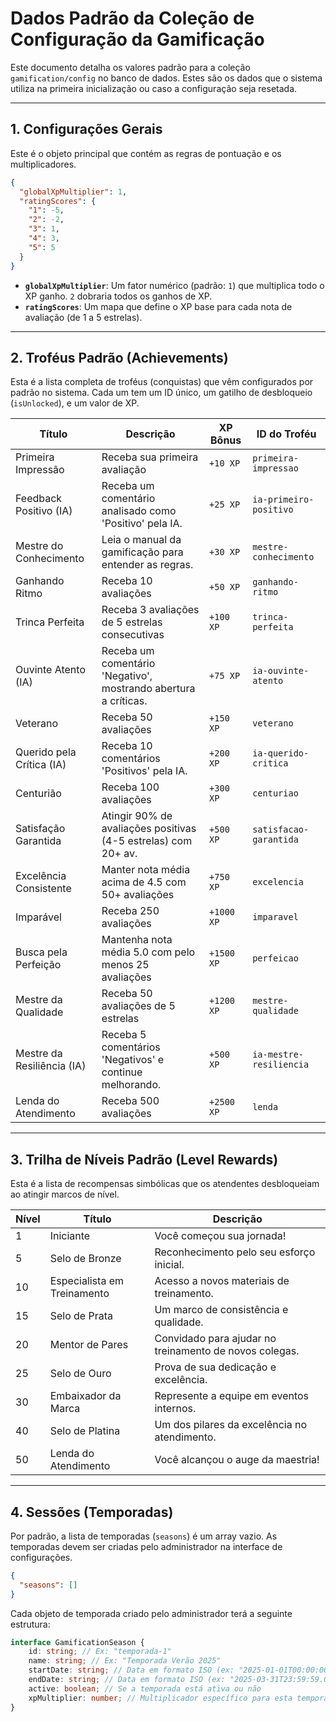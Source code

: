 # Dados Padrão da Coleção de Configuração da Gamificação

Este documento detalha os valores padrão para a coleção `gamification/config` no banco de dados. Estes são os dados que o sistema utiliza na primeira inicialização ou caso a configuração seja resetada.

---

## 1. Configurações Gerais

Este é o objeto principal que contém as regras de pontuação e os multiplicadores.

```json
{
  "globalXpMultiplier": 1,
  "ratingScores": {
    "1": -5,
    "2": -2,
    "3": 1,
    "4": 3,
    "5": 5
  }
}
```

-   **`globalXpMultiplier`**: Um fator numérico (padrão: `1`) que multiplica todo o XP ganho. `2` dobraria todos os ganhos de XP.
-   **`ratingScores`**: Um mapa que define o XP base para cada nota de avaliação (de 1 a 5 estrelas).

---

## 2. Troféus Padrão (Achievements)

Esta é a lista completa de troféus (conquistas) que vêm configurados por padrão no sistema. Cada um tem um ID único, um gatilho de desbloqueio (`isUnlocked`), e um valor de XP.

| Título                    | Descrição                                                          | XP Bônus | ID do Troféu                 |
| ------------------------- | ------------------------------------------------------------------ | -------- | ---------------------------- |
| Primeira Impressão        | Receba sua primeira avaliação                                      | `+10 XP` | `primeira-impressao`         |
| Feedback Positivo (IA)    | Receba um comentário analisado como 'Positivo' pela IA.            | `+25 XP` | `ia-primeiro-positivo`       |
| Mestre do Conhecimento    | Leia o manual da gamificação para entender as regras.              | `+30 XP` | `mestre-conhecimento`        |
| Ganhando Ritmo            | Receba 10 avaliações                                               | `+50 XP` | `ganhando-ritmo`             |
| Trinca Perfeita           | Receba 3 avaliações de 5 estrelas consecutivas                     | `+100 XP`| `trinca-perfeita`            |
| Ouvinte Atento (IA)       | Receba um comentário 'Negativo', mostrando abertura a críticas.     | `+75 XP` | `ia-ouvinte-atento`          |
| Veterano                  | Receba 50 avaliações                                               | `+150 XP`| `veterano`                   |
| Querido pela Crítica (IA) | Receba 10 comentários 'Positivos' pela IA.                         | `+200 XP`| `ia-querido-critica`         |
| Centurião                 | Receba 100 avaliações                                              | `+300 XP`| `centuriao`                  |
| Satisfação Garantida      | Atingir 90% de avaliações positivas (4-5 estrelas) com 20+ av.      | `+500 XP`| `satisfacao-garantida`       |
| Excelência Consistente    | Manter nota média acima de 4.5 com 50+ avaliações                  | `+750 XP`| `excelencia`                 |
| Imparável                 | Receba 250 avaliações                                              | `+1000 XP`| `imparavel`                  |
| Busca pela Perfeição      | Mantenha nota média 5.0 com pelo menos 25 avaliações               | `+1500 XP`| `perfeicao`                  |
| Mestre da Qualidade       | Receba 50 avaliações de 5 estrelas                                 | `+1200 XP`| `mestre-qualidade`           |
| Mestre da Resiliência (IA)| Receba 5 comentários 'Negativos' e continue melhorando.            | `+500 XP` | `ia-mestre-resiliencia`      |
| Lenda do Atendimento      | Receba 500 avaliações                                              | `+2500 XP`| `lenda`                      |

---

## 3. Trilha de Níveis Padrão (Level Rewards)

Esta é a lista de recompensas simbólicas que os atendentes desbloqueiam ao atingir marcos de nível.

| Nível | Título                    | Descrição                                         |
| ----- | ------------------------- | ------------------------------------------------- |
| 1     | Iniciante                 | Você começou sua jornada!                         |
| 5     | Selo de Bronze            | Reconhecimento pelo seu esforço inicial.          |
| 10    | Especialista em Treinamento| Acesso a novos materiais de treinamento.          |
| 15    | Selo de Prata             | Um marco de consistência e qualidade.             |
| 20    | Mentor de Pares           | Convidado para ajudar no treinamento de novos colegas. |
| 25    | Selo de Ouro              | Prova de sua dedicação e excelência.              |
| 30    | Embaixador da Marca       | Represente a equipe em eventos internos.          |
| 40    | Selo de Platina           | Um dos pilares da excelência no atendimento.      |
| 50    | Lenda do Atendimento      | Você alcançou o auge da maestria!                 |

---

## 4. Sessões (Temporadas)

Por padrão, a lista de temporadas (`seasons`) é um array vazio. As temporadas devem ser criadas pelo administrador na interface de configurações.

```json
{
  "seasons": []
}
```

Cada objeto de temporada criado pelo administrador terá a seguinte estrutura:

```typescript
interface GamificationSeason {
    id: string; // Ex: "temporada-1"
    name: string; // Ex: "Temporada Verão 2025"
    startDate: string; // Data em formato ISO (ex: "2025-01-01T00:00:00.000Z")
    endDate: string; // Data em formato ISO (ex: "2025-03-31T23:59:59.000Z")
    active: boolean; // Se a temporada está ativa ou não
    xpMultiplier: number; // Multiplicador específico para esta temporada (ex: 1.5)
}
```
